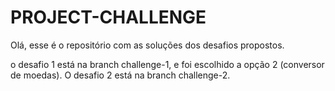 # PROJECT-CHALLENGE
Olá, esse é o repositório com as soluções dos desafios propostos.

o desafio 1 está na branch challenge-1, e foi escolhido a opção 2 (conversor de moedas).
O desafio 2 está na branch challenge-2.
